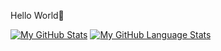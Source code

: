 Hello World👋


[linkedin]: https://www.linkedin.com/in/sauravkumar1203/
[instagram]: https://www.instagram.com/saurav.k_/
[twitter]: https://twitter.com/rjsaurav13


[![My GitHub Stats](https://github-readme-stats.vercel.app/api/?username=rjsaurav13&count_private=true&theme=tokyonight&showicons=true)]()
[![My GitHub Language Stats](https://github-readme-stats.vercel.app/api/top-langs/?username=rjsaurav13&langs_count=5&theme=tokyonight)]()

<!--
**rjsaurav13/rjsaurav13** is a ✨ _special_ ✨ repository because its `README.md` (this file) appears on your GitHub profile.

Here are some ideas to get you started:

- 🔭 I’m currently working on ...
- 🌱 I’m currently learning ...
- 👯 I’m looking to collaborate on ...
- 🤔 I’m looking for help with ...
- 💬 Ask me about ...
- 📫 How to reach me: ...
- 😄 Pronouns: ...
- ⚡ Fun fact: ...
-->

